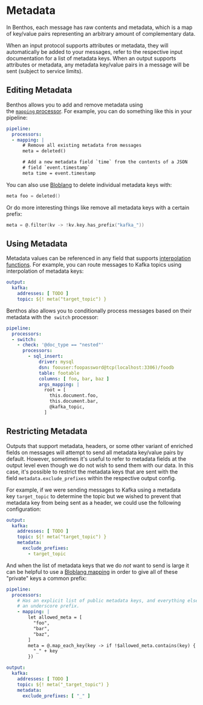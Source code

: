 # Metadata

In Benthos, each message has raw contents and metadata, which is a map of key/value pairs representing an arbitrary amount of complementary data.

When an input protocol supports attributes or metadata, they will automatically be added to your messages, refer to the respective input documentation for a list of metadata keys. When an output supports attributes or metadata, any metadata key/value pairs in a message will be sent (subject to service limits).

## Editing Metadata

Benthos allows you to add and remove metadata using the [`mapping` processor](../components/processors/mapping.md). For example, you can do something like this in your pipeline:

```yaml
pipeline:
  processors:
  - mapping: |
      # Remove all existing metadata from messages
      meta = deleted()

      # Add a new metadata field `time` from the contents of a JSON
      # field `event.timestamp`
      meta time = event.timestamp
```

You can also use [Bloblang](../bloblang.md) to delete individual metadata keys with:

```go
meta foo = deleted()
```

Or do more interesting things like remove all metadata keys with a certain prefix:

```go
meta = @.filter(kv -> !kv.key.has_prefix("kafka_"))
```

## Using Metadata

Metadata values can be referenced in any field that supports [interpolation functions](../configurations/interpolation.md). For example, you can route messages to Kafka topics using interpolation of metadata keys:

```yaml
output:
  kafka:
    addresses: [ TODO ]
    topic: ${! meta("target_topic") }
```

Benthos also allows you to conditionally process messages based on their metadata with the  `switch` processor:

```yaml
pipeline:
  processors:
  - switch:
    - check: '@doc_type == "nested"'
      processors:
        - sql_insert:
            driver: mysql
            dsn: foouser:foopassword@tcp(localhost:3306)/foodb
            table: footable
            columns: [ foo, bar, baz ]
            args_mapping: |
              root = [
                this.document.foo,
                this.document.bar,
                @kafka_topic,
              ]
```

## Restricting Metadata

Outputs that support metadata, headers, or some other variant of enriched fields on messages will attempt to send all metadata key/value pairs by default. However, sometimes it's useful to refer to metadata fields at the output level even though we do not wish to send them with our data. In this case, it's possible to restrict the metadata keys that are sent with the field `metadata.exclude_prefixes` within the respective output config.

For example, if we were sending messages to Kafka using a metadata key `target_topic` to determine the topic but we wished to prevent that metadata key from being sent as a header, we could use the following configuration:

```yaml
output:
  kafka:
    addresses: [ TODO ]
    topic: ${! meta("target_topic") }
    metadata:
      exclude_prefixes:
        - target_topic
```

And when the list of metadata keys that we do *not* want to send is large it can be helpful to use a [Bloblang mapping](../bloblang.md) in order to give all of these "private" keys a common prefix:

```yaml
pipeline:
  processors:
    # Has an explicit list of public metadata keys, and everything else is given
    # an underscore prefix.
    - mapping: |
        let allowed_meta = [
          "foo",
          "bar",
          "baz",
        ]
        meta = @.map_each_key(key -> if !$allowed_meta.contains(key) {
          "_" + key
        })

output:
  kafka:
    addresses: [ TODO ]
    topic: ${! meta("_target_topic") }
    metadata:
      exclude_prefixes: [ "_" ]
```